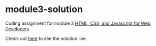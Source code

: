 # module3-solution
Coding assignment for module 3 [HTML, CSS, and Javascript for Web Developers](https://www.coursera.org/learn/html-css-javascript-for-web-developers)

Check out [here](https://www.andimultazam.github.io/module3-solution) to see the solution live.